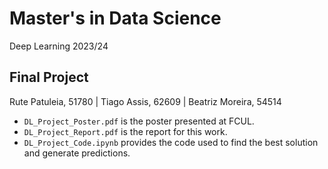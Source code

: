 # Master's in Data Science

Deep Learning 2023/24

## Final Project

Rute Patuleia, 51780 | Tiago Assis, 62609 | Beatriz Moreira, 54514

- `DL_Project_Poster.pdf` is the poster presented at FCUL.
- `DL_Project_Report.pdf` is the report for this work.
- `DL_Project_Code.ipynb` provides the code used to find the best solution and generate predictions.
